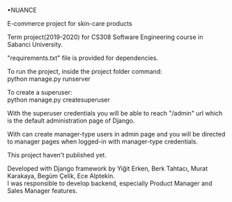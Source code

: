 •NUANCE

E-commerce project for skin-care products<br/>

Term project(2019-2020) for CS308 Software Engineering course in Sabanci University.<br/>


"requirements.txt" file is provided for dependencies.<br/>

To run the project, inside the project folder command:<br/>
python manage.py runserver<br/>

To create a superuser:<br/>
python manage.py createsuperuser<br/>

With the superuser credentials you will be able to reach "/admin" url which is the default administration page of Django.<br/>

With can create manager-type users in admin page and you will be directed to manager pages when logged-in with manager-type credentials. 

This project haven't published yet.


Developed with Django framework by Yiğit Erken, Berk Tahtacı, Murat Karakaya, Begüm Çelik, Ece Alptekin.<br/>
I was responsible to develop backend, especially Product Manager and Sales Manager features.<br/>